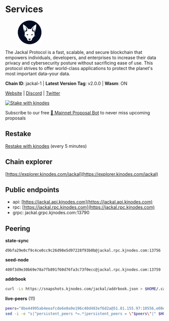 # Services

<figure><img src="https://raw.githubusercontent.com/kj89/cosmos-images/main/logos/jackal.png" alt=""><figcaption></figcaption></figure>

The Jackal Protocol is a fast, scalable, and secure blockchain that empowers  individuals, developers, and enterprises to increase their data privacy and  cybersecurity posture without sacrificing ease of use. This protocol strives  to offer world-class applications to protect the planet's most important data–your data.

**Chain ID**: jackal-1 | **Latest Version Tag**: v2.0.0 | **Wasm**: ON

[Website](https://jackalprotocol.com) | [Discord](https://discord.com/invite/5GKym3p6rj) | [Twitter](https://twitter.com/Jackal_Protocol)

[![Stake with kjnodes](https://i.ibb.co/cr44Q8j/button-stake-with-kjnodes.png)](https://restake.app/jackal/jklvaloper1tr3wm3mdkz0tda6t7vavqnn7fe2g4un0f67xmt)

Subscribe to our free [🤖 Mainnet Proposal Bot](https://t.me/kjnodes_proposal_bot) to never miss upcoming proposals

## Restake

[Restake with kjnodes](https://restake.app/jackal/jklvaloper1tr3wm3mdkz0tda6t7vavqnn7fe2g4un0f67xmt) (every 5 minutes)
## Chain explorer
[https://explorer.kjnodes.com/jackal](https://explorer.kjnodes.com/jackal)

## Public endpoints

* api: [https://jackal.api.kjnodes.com](https://jackal.api.kjnodes.com)
* rpc: [https://jackal.rpc.kjnodes.com](https://jackal.rpc.kjnodes.com)
* grpc: jackal.grpc.kjnodes.com:13790

## Peering

**state-sync**

```text
d9bfa29e0cf9c4ce0cc9c26d98e5d97228f93b0b@jackal.rpc.kjnodes.com:13756
```

**seed-node**

```text
400f3d9e30b69e78a7fb891f60d76fa3c73f0ecc@jackal.rpc.kjnodes.com:13759
```

**addrbook**
```bash
curl -Ls https://snapshots.kjnodes.com/jackal/addrbook.json > $HOME/.canine/config/addrbook.json
```

**live-peers** (11)
```bash
peers="8be44995ab4eeafcde6e0a9e196c40d483ef6d2a@51.81.155.97:10556,e08efc0b0e15e4d8eacf0f4ed5e52f6e9bdc312d@144.76.97.251:36156,11aeebfb549832b53d58c01a5b15e72746f2b4ce@15.235.87.236:26656,57289417d9fc979f20b350e504996f12d8e5f492@51.222.154.113:26656,d9bfa29e0cf9c4ce0cc9c26d98e5d97228f93b0b@65.109.88.38:13756,e98ed884751f26b98bc32d4469efd53b3507129f@15.235.114.194:10756,28b093e86576a307cebc709912e3546ffe331ad6@65.108.224.156:28656,d39fecbc409541de13fa644d90066d4dabe08262@95.165.89.222:24475,dbbd1e102b9d0cde827cd272205fa3a2886a6b2c@5.9.147.22:21656,e89f40c3830b5c63a6b062d3a137b56fa92bdb84@37.120.191.47:46656,2a55d2e6cc5fa2dda8a484ab7d00f77f076d237f@141.95.47.216:26656"
sed -i -e "s|^persistent_peers *=.*|persistent_peers = \"$peers\"|" $HOME/.canine/config/config.toml
```

